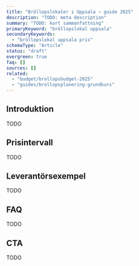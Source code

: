 ```yaml
---
title: "Bröllopslokaler i Uppsala – guide 2025"
description: "TODO: meta description"
summary: "TODO: kort sammanfattning"
primaryKeyword: "bröllopslokal uppsala"
secondaryKeywords:
  - "bröllopslokal uppsala pris"
schemaType: "Article"
status: "draft"
evergreen: true
faq: []
sources: []
related:
  - "budget/brollopsbudget-2025"
  - "guides/brollopsplanering-grundkurs"
---
```


<!-- TODO: Följ briefen i `apps/marketing/data/briefs/leverantorer-brollopslokal-uppsala.md` och outline i `research/outlines/leverantorer-brollopslokal-uppsala-outline.md`. -->

## Introduktion

TODO

## Prisintervall

TODO

## Leverantörsexempel

TODO

## FAQ

TODO

## CTA

TODO

